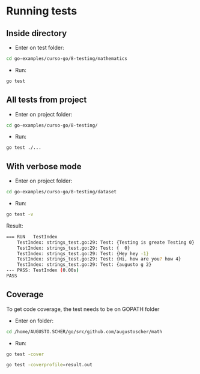 # Running tests

## Inside directory

- Enter on test folder:

```bash
cd go-examples/curso-go/8-testing/mathematics
```

- Run:

```bash
go test
```

## All tests from project

- Enter on project folder:

```bash
cd go-examples/curso-go/8-testing/
```

- Run:

```bash
go test ./...
```

## With verbose mode

- Enter on project folder:

```bash
cd go-examples/curso-go/8-testing/dataset
```

- Run:

```bash
go test -v
```

Result:

```bash
=== RUN   TestIndex
    TestIndex: strings_test.go:29: Test: {Testing is greate Testing 0}
    TestIndex: strings_test.go:29: Test: {  0}
    TestIndex: strings_test.go:29: Test: {Hey hey -1}
    TestIndex: strings_test.go:29: Test: {Hi, how are you? how 4}
    TestIndex: strings_test.go:29: Test: {augusto g 2}
--- PASS: TestIndex (0.00s)
PASS
```

## Coverage

To get code coverage, the test needs to be on GOPATH folder

- Enter on folder:

```bash
cd /home/AUGUSTO.SCHER/go/src/github.com/augustoscher/math
```

- Run:

```bash
go test -cover
```

```bash
go test -coverprofile=result.out
```
